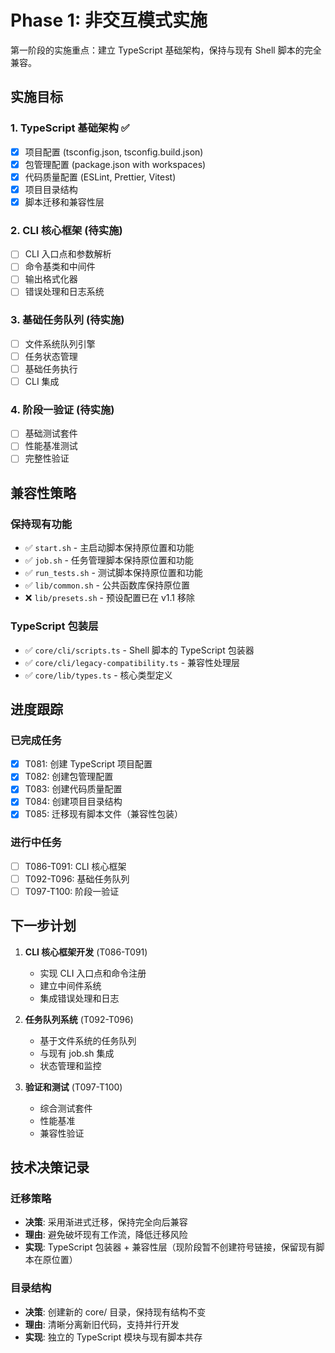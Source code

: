 # Phase 1: 非交互模式实施

第一阶段的实施重点：建立 TypeScript 基础架构，保持与现有 Shell 脚本的完全兼容。

## 实施目标

### 1. TypeScript 基础架构 ✅

- [x] 项目配置 (tsconfig.json, tsconfig.build.json)
- [x] 包管理配置 (package.json with workspaces)
- [x] 代码质量配置 (ESLint, Prettier, Vitest)
- [x] 项目目录结构
- [x] 脚本迁移和兼容性层

### 2. CLI 核心框架 (待实施)

- [ ] CLI 入口点和参数解析
- [ ] 命令基类和中间件
- [ ] 输出格式化器
- [ ] 错误处理和日志系统

### 3. 基础任务队列 (待实施)

- [ ] 文件系统队列引擎
- [ ] 任务状态管理
- [ ] 基础任务执行
- [ ] CLI 集成

### 4. 阶段一验证 (待实施)

- [ ] 基础测试套件
- [ ] 性能基准测试
- [ ] 完整性验证

## 兼容性策略

### 保持现有功能

- ✅ `start.sh` - 主启动脚本保持原位置和功能
- ✅ `job.sh` - 任务管理脚本保持原位置和功能
- ✅ `run_tests.sh` - 测试脚本保持原位置和功能
- ✅ `lib/common.sh` - 公共函数库保持原位置
- ❌ `lib/presets.sh` - 预设配置已在 v1.1 移除

### TypeScript 包装层

- ✅ `core/cli/scripts.ts` - Shell 脚本的 TypeScript 包装器
- ✅ `core/cli/legacy-compatibility.ts` - 兼容性处理层
- ✅ `core/lib/types.ts` - 核心类型定义

## 进度跟踪

### 已完成任务

- [x] T081: 创建 TypeScript 项目配置
- [x] T082: 创建包管理配置
- [x] T083: 创建代码质量配置
- [x] T084: 创建项目目录结构
- [x] T085: 迁移现有脚本文件（兼容性包装）

### 进行中任务

- [ ] T086-T091: CLI 核心框架
- [ ] T092-T096: 基础任务队列
- [ ] T097-T100: 阶段一验证

## 下一步计划

1. **CLI 核心框架开发** (T086-T091)
   - 实现 CLI 入口点和命令注册
   - 建立中间件系统
   - 集成错误处理和日志

2. **任务队列系统** (T092-T096)
   - 基于文件系统的任务队列
   - 与现有 job.sh 集成
   - 状态管理和监控

3. **验证和测试** (T097-T100)
   - 综合测试套件
   - 性能基准
   - 兼容性验证

## 技术决策记录

### 迁移策略

- **决策**: 采用渐进式迁移，保持完全向后兼容
- **理由**: 避免破坏现有工作流，降低迁移风险
- **实现**:
  TypeScript 包装器 + 兼容性层（现阶段暂不创建符号链接，保留现有脚本在原位置）

### 目录结构

- **决策**: 创建新的 core/ 目录，保持现有结构不变
- **理由**: 清晰分离新旧代码，支持并行开发
- **实现**: 独立的 TypeScript 模块与现有脚本共存
